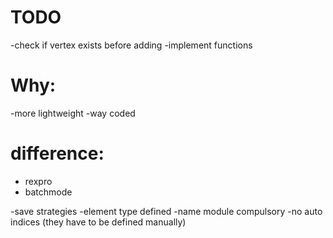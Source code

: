 # TODO
-check if vertex exists before adding
-implement functions


# Why:

-more lightweight
-way coded

# difference:

+ rexpro
+ batchmode

-save strategies
-element type defined
-name module compulsory
-no auto indices (they have to be defined manually)
